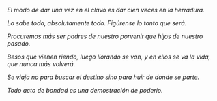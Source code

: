 *El modo de dar una vez en el clavo es dar cien veces en la herradura.*

*Lo sabe todo, absolutamente todo. Figúrense lo tonto que será.*

*Procuremos más ser padres de nuestro porvenir que hijos de nuestro pasado.*

*Besos que vienen riendo, luego llorando se van, y en ellos se va la vida, que nunca más volverá.*

*Se viaja no para buscar el destino sino para huir de donde se parte.*

*Todo acto de bondad es una demostración de poderío.*
